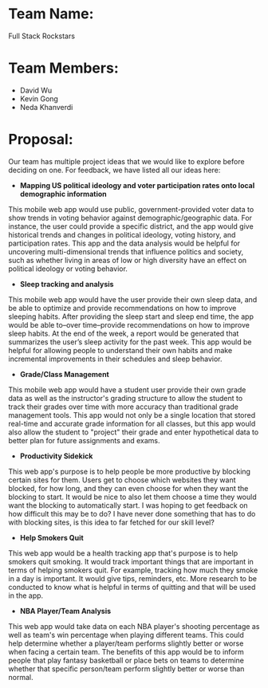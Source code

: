 # Team Name:
Full Stack Rockstars


# Team Members:
* David Wu
* Kevin Gong
* Neda Khanverdi


# Proposal:
Our team has multiple project ideas that we would like to explore before deciding on one. For feedback, we have listed all our ideas here:

* **Mapping US political ideology and voter participation rates onto local demographic information**

This mobile web app would use public, government-provided voter data to show trends in voting behavior against demographic/geographic data. For instance, the user could provide a specific district, and the app would give historical trends and changes in political ideology, voting history, and participation rates. This app and the data analysis would be helpful for uncovering multi-dimensional trends that influence politics and society, such as whether living in areas of low or high diversity have an effect on political ideology or voting behavior.

* **Sleep tracking and analysis**

This mobile web app would have the user provide their own sleep data, and be able to optimize and provide recommendations on how to improve sleeping habits. After providing the sleep start and sleep end time, the app would be able to–over time–provide recommendations on how to improve sleep habits. At the end of the week, a report would be generated that summarizes the user’s sleep activity for the past week. This app would be helpful for allowing people to understand their own habits and make incremental improvements in their schedules and sleep behavior.

* **Grade/Class Management**

This mobile web app would have a student user provide their own grade data as well as the instructor's grading structure to allow the student to track their grades over time with more accuracy than traditional grade management tools. This app would not only be a single location that stored real-time and accurate grade information for all classes, but this app would also allow the student to "project" their grade and enter hypothetical data to better plan for future assignments and exams.

* **Productivity Sidekick**

This web app's purpose is to help people be more productive by blocking certain sites for them. Users get to choose which websites they want blocked, for how long, and they can even choose for when they want the blocking to start. It would be nice to also let them choose a time they would want the blocking to automatically start. I was hoping to get feedback on how difficult this may be to do? I have never done something that has to do with blocking sites, is this idea to far fetched for our skill level?

* **Help Smokers Quit**

This web app would be a health tracking app that's purpose is to help smokers quit smoking. It would track important things that are important in terms of helping smokers quit. For example, tracking how much they smoke in a day is important. It would give tips, reminders, etc. More research to be conducted to know what is helpful in terms of quitting and that will be used in the app.

* **NBA Player/Team Analysis**

This web app would take data on each NBA player's shooting percentage as well as team's win percentage when playing different teams. This could help determine whether a player/team performs slightly better or worse when facing a certain team. The benefits of this app would be to inform people that play fantasy basketball or place bets on teams to determine whether that specific person/team perform slightly better or worse than normal.
